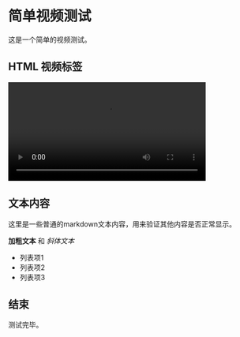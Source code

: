 # 简单视频测试

这是一个简单的视频测试。

## HTML 视频标签

<video src="https://www.w3schools.com/html/mov_bbb.mp4" controls width="400">
  您的浏览器不支持视频标签。
</video>

## 文本内容

这里是一些普通的markdown文本内容，用来验证其他内容是否正常显示。

**加粗文本** 和 *斜体文本*

- 列表项1
- 列表项2
- 列表项3

## 结束

测试完毕。
